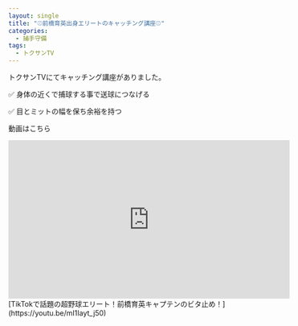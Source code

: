 ```yaml
---
layout: single
title: "⚾️前橋育英出身エリートのキャッチング講座⚾️"
categories:
  - 捕手守備
tags:
  - トクサンTV
---
```


トクサンTVにてキャッチング講座がありました。

✅ 身体の近くで捕球する事で送球につなげる

✅ 目とミットの幅を保ち余裕を持つ

動画はこちら
<iframe width="560" height="315" src="https://www.youtube.com/embed/mI1Iayt_j50" frameborder="0" allow="accelerometer; autoplay; encrypted-media; gyroscope; picture-in-picture" allowfullscreen></iframe>
[TikTokで話題の超野球エリート！前橋育英キャプテンのビタ止め！](https://youtu.be/mI1Iayt_j50)